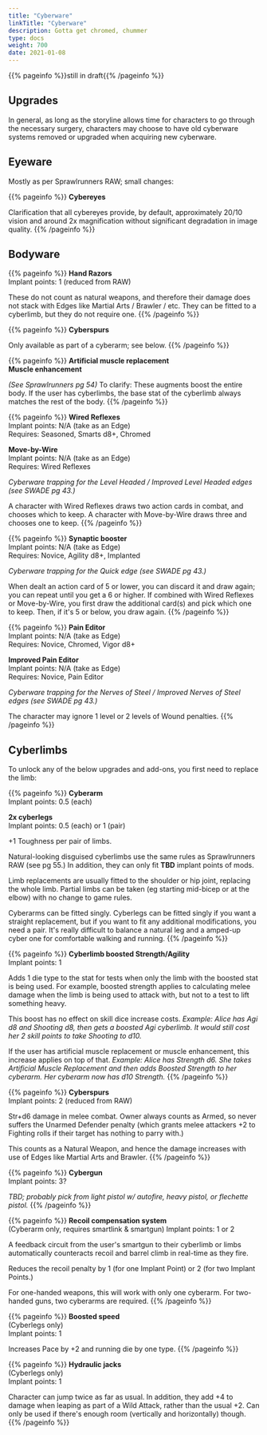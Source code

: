 ```yaml
---
title: "Cyberware"
linkTitle: "Cyberware"
description: Gotta get chromed, chummer
type: docs
weight: 700
date: 2021-01-08
---
```


{{% pageinfo %}}still in draft{{% /pageinfo %}} 

## Upgrades

In general, as long as the storyline allows time for characters to go through the necessary surgery, characters may choose to have old cyberware systems removed or upgraded when acquiring new cyberware.

## Eyeware

Mostly as per Sprawlrunners RAW; small changes:

{{% pageinfo %}}
**Cybereyes**

Clarification that all cybereyes provide, by default, approximately 20/10 vision and around 2x magnification without significant degradation in image quality.
{{% /pageinfo %}}

## Bodyware

{{% pageinfo %}}
**Hand Razors** \
Implant points: 1 (reduced from RAW)

These do not count as natural weapons, and therefore their damage does not stack with Edges like Martial Arts / Brawler / etc. They can be fitted to a cyberlimb, but they do not require one.
{{% /pageinfo %}} 

{{% pageinfo %}}
**Cyberspurs** 

Only available as part of a cyberarm; see below.
{{% /pageinfo %}} 

{{% pageinfo %}}
**Artificial muscle replacement** \
**Muscle enhancement**

*(See Sprawlrunners pg 54)* To clarify: These augments boost the entire body. If the user has cyberlimbs, the base stat of the cyberlimb always matches the rest of the body.
{{% /pageinfo %}} 

{{% pageinfo %}}
**Wired Reflexes** \
Implant points: N/A (take as an Edge) \
Requires: Seasoned, Smarts d8+, Chromed

**Move-by-Wire** \
Implant points: N/A (take as an Edge) \
Requires: Wired Reflexes

*Cyberware trapping for the Level Headed / Improved Level Headed edges (see SWADE pg 43.)*

A character with Wired Reflexes draws two action cards in combat, and chooses which to keep. A character with Move-by-Wire draws three and chooses one to keep.
{{% /pageinfo %}} 

{{% pageinfo %}}
**Synaptic booster** \
Implant points: N/A (take as Edge) \
Requires: Novice, Agility d8+, Implanted

*Cyberware trapping for the Quick edge (see SWADE pg 43.)*

When dealt an action card of 5 or lower, you can discard it and draw again; you can repeat until you get a 6 or higher. If combined with Wired Reflexes or Move-by-Wire, you first draw the additional card(s) and pick which one to keep. Then, if it's 5 or below, you draw again.
{{% /pageinfo %}} 

{{% pageinfo %}}
**Pain Editor** \
Implant points: N/A (take as Edge) \
Requires: Novice, Chromed, Vigor d8+

**Improved Pain Editor** \
Implant points: N/A (take as Edge) \
Requires: Novice, Pain Editor

*Cyberware trapping for the Nerves of Steel / Improved Nerves of Steel edges (see SWADE pg 43.)*

The character may ignore 1 level or 2 levels of Wound penalties.
{{% /pageinfo %}} 

## Cyberlimbs

To unlock any of the below upgrades and add-ons, you first need to replace the limb:

{{% pageinfo %}}
**Cyberarm** \
Implant points: 0.5 (each)

**2x cyberlegs** \
Implant points: 0.5 (each) or 1 (pair)

+1 Toughness per pair of limbs.

Natural-looking disguised cyberlimbs use the same rules as Sprawlrunners RAW (see pg 55.) In addition, they can only fit **TBD** implant points of mods.

Limb replacements are usually fitted to the shoulder or hip joint, replacing the whole limb. Partial limbs can be taken (eg starting mid-bicep or at the elbow) with no change to game rules.

Cyberarms can be fitted singly. Cyberlegs can be fitted singly if you want a straight replacement, but if you want to fit any additional modifications, you need a pair. It's really difficult to balance a natural leg and a amped-up cyber one for comfortable walking and running.
{{% /pageinfo %}} 

{{% pageinfo %}}
**Cyberlimb boosted Strength/Agility** \
Implant points: 1

Adds 1 die type to the stat for tests when only the limb with the boosted stat is being used. For example, boosted strength applies to calculating melee damage when the limb is being used to attack with, but not to a test to lift something heavy.

This boost has no effect on skill dice increase costs. *Example: Alice has Agi d8 and Shooting d8, then gets a boosted Agi cyberlimb. It would still cost her 2 skill points to take Shooting to d10.*

If the user has artificial muscle replacement or muscle enhancement, this increase applies on top of that. *Example: Alice has Strength d6. She takes Artificial Muscle Replacement and then adds Boosted Strength to her cyberarm. Her cyberarm now has d10 Strength.*
{{% /pageinfo %}}

{{% pageinfo %}}
**Cyberspurs** \
Implant points: 2 (reduced from RAW)

Str+d6 damage in melee combat. Owner always counts as Armed, so never suffers the Unarmed Defender penalty (which grants melee attackers +2 to Fighting rolls if their target has nothing to parry with.)

This counts as a Natural Weapon, and hence the damage increases with use of Edges like Martial Arts and Brawler.
{{% /pageinfo %}} 


{{% pageinfo %}}
**Cybergun** \
Implant points: 3?

*TBD; probably pick from light pistol w/ autofire, heavy pistol, or flechette pistol.*
{{% /pageinfo %}} 

{{% pageinfo %}}
**Recoil compensation system** \
(Cyberarm only, requires smartlink & smartgun)
Implant points: 1 or 2

A feedback circuit from the user's smartgun to their cyberlimb or limbs automatically counteracts recoil and barrel climb in real-time as they fire.

Reduces the recoil penalty by 1 (for one Implant Point) or 2 (for two Implant Points.)

For one-handed weapons, this will work with only one cyberarm. For two-handed guns, two cyberarms are required.
{{% /pageinfo %}} 

{{% pageinfo %}}
**Boosted speed** \
(Cyberlegs only) \
Implant points: 1

Increases Pace by +2 and running die by one type.
{{% /pageinfo %}} 

{{% pageinfo %}}
**Hydraulic jacks** \
(Cyberlegs only) \
Implant points: 1

Character can jump twice as far as usual. In addition, they add +4 to damage when leaping as part of a Wild Attack, rather than the usual +2. Can only be used if there's enough room (vertically and horizontally) though.
{{% /pageinfo %}} 


<!--

in sprawlrunners


Eyeware:
* cybereyes >> required for below
* camera
* flare compensation
* infravision
* low-light vision
* retinal copy

Earware
* cyberears >> required for below
* damper
* improved frequency range
* recorder


Headware
* chipjack
* cortex bomb
* data filter
* data lock
* datajack
* headware memory
* phone
* radio
* voice modulation
  * voice amplification
  * secondary pattern
  * 

Bodyware
* air filtration
* artifical muscle replacement
* blood filtration
* dermal plating
* fingertip compartment
* hand razor
* muscle enhancement
* reaction enhancers
* skillwires
* smartlink
* spur
* vehicle control rig

cyberlimbs
* simple limb
* built-in device



-->

